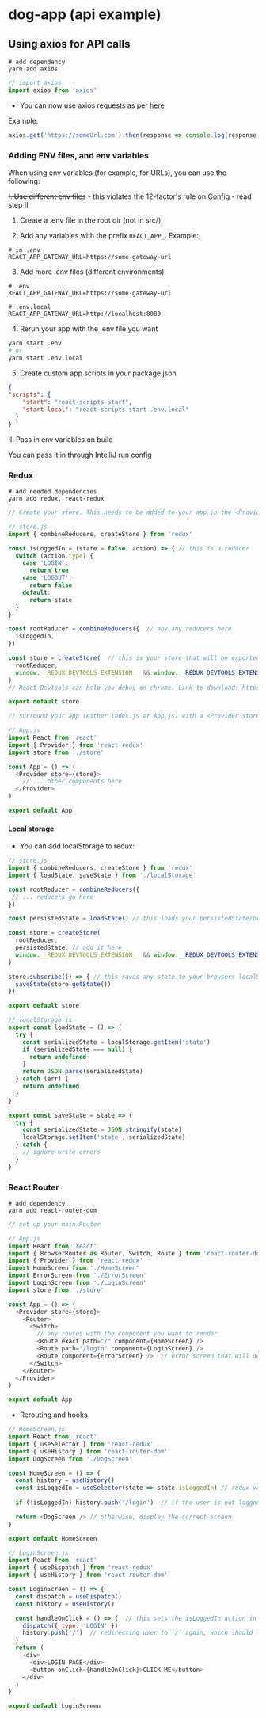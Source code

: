 # dog-app (api example)

## Using axios for API calls

```shell script
# add dependency
yarn add axios
```

```javascript
// import axios
import axios from 'axios'
```

- You can now use axios requests as per [here](https://github.com/axios/axios)

Example:

```javascript
axios.get('https://someUrl.com').then(response => console.log(response.data))
```

### Adding ENV files, and env variables

When using env variables (for example, for URLs), you can use the following:

~~I. Use different env files~~ - this violates the 12-factor's rule on [Config](https://12factor.net/config) - read step II 
   
   1. Create a .env file in the root dir (not in src/)
   
   2. Add any variables with the prefix `REACT_APP_`. Example:
   
   ```
   # in .env
   REACT_APP_GATEWAY_URL=https://some-gateway-url
   ```
   
   3. Add more .env files (different environments)
   
   ```
   # .env
   REACT_APP_GATEWAY_URL=https://some-gateway-url
   
   # .env.local
   REACT_APP_GATEWAY_URL=http://localhost:8080
   ```
   
   4. Rerun your app with the .env file you want
   
   ```bash
   yarn start .env
   # or
   yarn start .env.local
   ```
   
   5. Create custom app scripts in your package.json
   
   ```json
   {
   "scripts": {
       "start": "react-scripts start",
       "start-local": "react-scripts start .env.local" 
     }
   }
   ```
II. Pass in env variables on build

You can pass it in through IntelliJ run config

### Redux

```shell script
# add needed dependencies
yarn add redux, react-redux
```

```javascript
// Create your store. This needs to be added to your app in the <Provider>

// store.js
import { combineReducers, createStore } from 'redux'

const isLoggedIn = (state = false, action) => { // this is a reducer
  switch (action.type) {
    case 'LOGIN':
      return true
    case 'LOGOUT':
      return false
    default:
      return state
  }
}

const rootReducer = combineReducers({  // any any reducers here
  isLoggedIn,
})

const store = createStore(  // this is your store that will be exported
  rootReducer,
  window.__REDUX_DEVTOOLS_EXTENSION__ && window.__REDUX_DEVTOOLS_EXTENSION__(), // this allows you to use the React Devtools
)
// React Devtools can help you debug on chrome. Link to download: https://chrome.google.com/webstore/detail/react-developer-tools/fmkadmapgofadopljbjfkapdkoienihi?hl=en

export default store
```

```javascript
// surround your app (either index.js or App.js) with a <Provider store={store}>

// App.js
import React from 'react'
import { Provider } from 'react-redux'
import store from './store'

const App = () => (
  <Provider store={store}>
    // ... other components here
  </Provider>
)

export default App
```

#### Local storage

- You can add localStorage to redux:

```javascript
// store.js
import { combineReducers, createStore } from 'redux'
import { loadState, saveState } from './localStorage'

const rootReducer = combineReducers({
 // ... reducers go here
})

const persistedState = loadState() // this loads your persistedState/preloadedState

const store = createStore(
  rootReducer,
  persistedState, // add it here
  window.__REDUX_DEVTOOLS_EXTENSION__ && window.__REDUX_DEVTOOLS_EXTENSION__(),
)

store.subscribe(() => { // this saves any state to your browsers localStorage
  saveState(store.getState())
})

export default store
```

```javascript
// localStorage.js
export const loadState = () => {
  try {
    const serializedState = localStorage.getItem('state')
    if (serializedState === null) {
      return undefined
    }
    return JSON.parse(serializedState)
  } catch (err) {
    return undefined
  }
}

export const saveState = state => {
  try {
    const serializedState = JSON.stringify(state)
    localStorage.setItem('state', serializedState)
  } catch {
    // ignore write errors
  }
}
```

### React Router

```shell script
# add dependency
yarn add react-router-dom
```

```javascript
// set up your main Router

// App.js
import React from 'react'
import { BrowserRouter as Router, Switch, Route } from 'react-router-dom' // main import
import { Provider } from 'react-redux'
import HomeScreen from './HomeScreen'
import ErrorScreen from './ErrorScreen'
import LoginScreen from './LoginScreen'
import store from './store'

const App = () => (
  <Provider store={store}>
    <Router>
      <Switch>
        // any routes with the component you want to render
        <Route exact path="/" component={HomeScreen} /> 
        <Route path="/login" component={LoginScreen} />
        <Route component={ErrorScreen} />  // error screen that will default if no route is found
      </Switch>
    </Router>
  </Provider>
)

export default App
```

- Rerouting and hooks

```javascript
// HomeScreen.js
import React from 'react'
import { useSelector } from 'react-redux'
import { useHistory } from 'react-router-dom'
import DogScreen from './DogScreen'

const HomeScreen = () => {
  const history = useHistory()
  const isLoggedIn = useSelector(state => state.isLoggedIn) // redux variable for isLoggedIn
  
  if (!isLoggedIn) history.push('/login')  // if the user is not logged in, use the `history` to redirect them the the `/login` route

  return <DogScreen /> // otherwise, display the correct screen
}

export default HomeScreen
```

```javascript
// LoginScreen.js
import React from 'react'
import { useDispatch } from 'react-redux'
import { useHistory } from 'react-router-dom'

const LoginScreen = () => {
  const dispatch = useDispatch()
  const history = useHistory()

  const handleOnClick = () => {  // this sets the isLoggedIn action in redux to TRUE
    dispatch({ type: 'LOGIN' })
    history.push('/')  // redirecting user to `/` again, which should let them through this time
  }
  return (
    <div>
      <div>LOGIN PAGE</div>
      <button onClick={handleOnClick}>CLICK ME</button>
    </div>
  )
}

export default LoginScreen
```